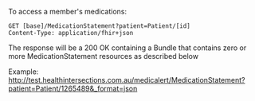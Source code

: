 
To access a member's medications:

~~~~~~~~~~~~
GET [base]/MedicationStatement?patient=Patient/[id]
Content-Type: application/fhir+json
~~~~~~~~~~~~

The response will be a 200 OK containing a Bundle that contains zero or more 
MedicationStatement resources as described below

Example: <http://test.healthintersections.com.au/medicalert/MedicationStatement?patient=Patient/1265489&_format=json>

